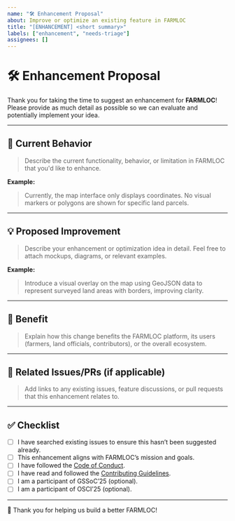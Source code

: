 ```yaml
---
name: "🛠️ Enhancement Proposal"
about: Improve or optimize an existing feature in FARMLOC
title: "[ENHANCEMENT] <short summary>"
labels: ["enhancement", "needs-triage"]
assignees: []
---
```


# 🛠️ Enhancement Proposal

Thank you for taking the time to suggest an enhancement for **FARMLOC**! Please provide as much detail as possible so we can evaluate and potentially implement your idea.

---

## 🔎 Current Behavior

> Describe the current functionality, behavior, or limitation in FARMLOC that you'd like to enhance.

**Example:**  
> Currently, the map interface only displays coordinates. No visual markers or polygons are shown for specific land parcels.

---

## 💡 Proposed Improvement

> Describe your enhancement or optimization idea in detail. Feel free to attach mockups, diagrams, or relevant examples.

**Example:**  
> Introduce a visual overlay on the map using GeoJSON data to represent surveyed land areas with borders, improving clarity.

---

## 🎯 Benefit

> Explain how this change benefits the FARMLOC platform, its users (farmers, land officials, contributors), or the overall ecosystem.

---

## 🔗 Related Issues/PRs (if applicable)

> Add links to any existing issues, feature discussions, or pull requests that this enhancement relates to.

---

## ✅ Checklist

- [ ] I have searched existing issues to ensure this hasn’t been suggested already.
- [ ] This enhancement aligns with FARMLOC’s mission and goals.
- [ ] I have followed the [Code of Conduct](../CODE_OF_CONDUCT.md).
- [ ] I have read and followed the [Contributing Guidelines](../CONTRIBUTING.md).
- [ ] I am a participant of GSSoC’25 (optional).
- [ ] I am a participant of OSCI’25 (optional).

---

🙏 Thank you for helping us build a better FARMLOC!
